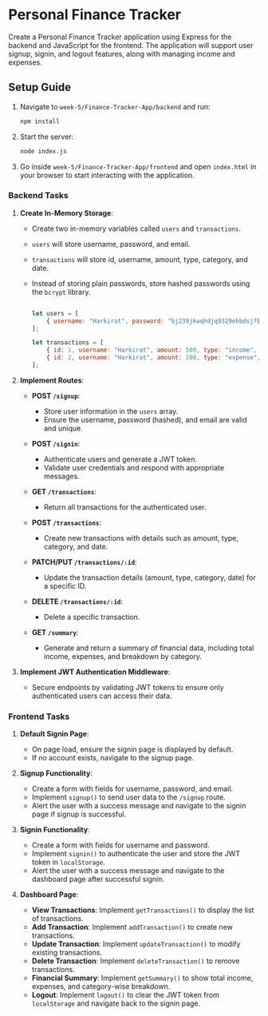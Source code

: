 # **Personal Finance Tracker**

Create a Personal Finance Tracker application using Express for the backend and JavaScript for the frontend. The application will support user signup, signin, and logout features, along with managing income and expenses.

## **Setup Guide**

1. Navigate to `week-5/Finance-Tracker-App/backend` and run:

    ```sh
    npm install
    ```

2. Start the server:

    ```sh
    node index.js
    ```

3. Go inside `week-5/Finance-Tracker-App/frontend` and open `index.html` in your browser to start interacting with the application.


### **Backend Tasks**

1. **Create In-Memory Storage**:

    - Create two in-memory variables called `users` and `transactions`.
    - `users` will store username, password, and email.
    - `transactions` will store id, username, amount, type, category, and date.

    - Instead of storing plain passwords, store hashed passwords using the `bcrypt` library.

        ```js

        let users = [
            { username: "Harkirat", password: "bj239jkwqhdjq9329ehbdsjfb" }
        ];

        let transactions = [
            { id: 1, username: "Harkirat", amount: 500, type: "income", category: "Salary", date: "2024-09-12" },
            { id: 2, username: "Harkirat", amount: 200, type: "expense", category: "Groceries", date: "2024-09-13" }
        ];
        ```

2. **Implement Routes**:

    - **POST `/signup`**:
        - Store user information in the `users` array.
        - Ensure the username, password (hashed), and email are valid and unique.

    - **POST `/signin`**:
        - Authenticate users and generate a JWT token.
        - Validate user credentials and respond with appropriate messages.

    - **GET `/transactions`**:
        - Return all transactions for the authenticated user.

    - **POST `/transactions`**:
        - Create new transactions with details such as amount, type, category, and date.

    - **PATCH/PUT `/transactions/:id`**:
        - Update the transaction details (amount, type, category, date) for a specific ID.

    - **DELETE `/transactions/:id`**:
        - Delete a specific transaction.

    - **GET `/summary`**:
        - Generate and return a summary of financial data, including total income, expenses, and breakdown by category.

3. **Implement JWT Authentication Middleware**:
    - Secure endpoints by validating JWT tokens to ensure only authenticated users can access their data.

### **Frontend Tasks**

1. **Default Signin Page**:

    - On page load, ensure the signin page is displayed by default.
    - If no account exists, navigate to the signup page.

2. **Signup Functionality**:

    - Create a form with fields for username, password, and email.
    - Implement `signup()` to send user data to the `/signup` route.
    - Alert the user with a success message and navigate to the signin page if signup is successful.

3. **Signin Functionality**:

    - Create a form with fields for username and password.
    - Implement `signin()` to authenticate the user and store the JWT token in `localStorage`.
    - Alert the user with a success message and navigate to the dashboard page after successful signin.

4. **Dashboard Page**:

    - **View Transactions**: Implement `getTransactions()` to display the list of transactions.
    - **Add Transaction**: Implement `addTransaction()` to create new transactions.
    - **Update Transaction**: Implement `updateTransaction()` to modify existing transactions.
    - **Delete Transaction**: Implement `deleteTransaction()` to remove transactions.
    - **Financial Summary**: Implement `getSummary()` to show total income, expenses, and category-wise breakdown.
    - **Logout**: Implement `logout()` to clear the JWT token from `localStorage` and navigate back to the signin page.